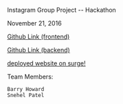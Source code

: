 Instagram Group Project -- Hackathon

November 21, 2016

[Github Link (frontend)](https://github.com/BarryHoward/hackathon/)

[Github Link (backend)](https://github.com/BarryHoward/hackathon-backend/)

[deployed website on surge!](tiy-barryhoward-hackathon.surge.sh)


Team Members:
	
	Barry Howard
	Snehel Patel